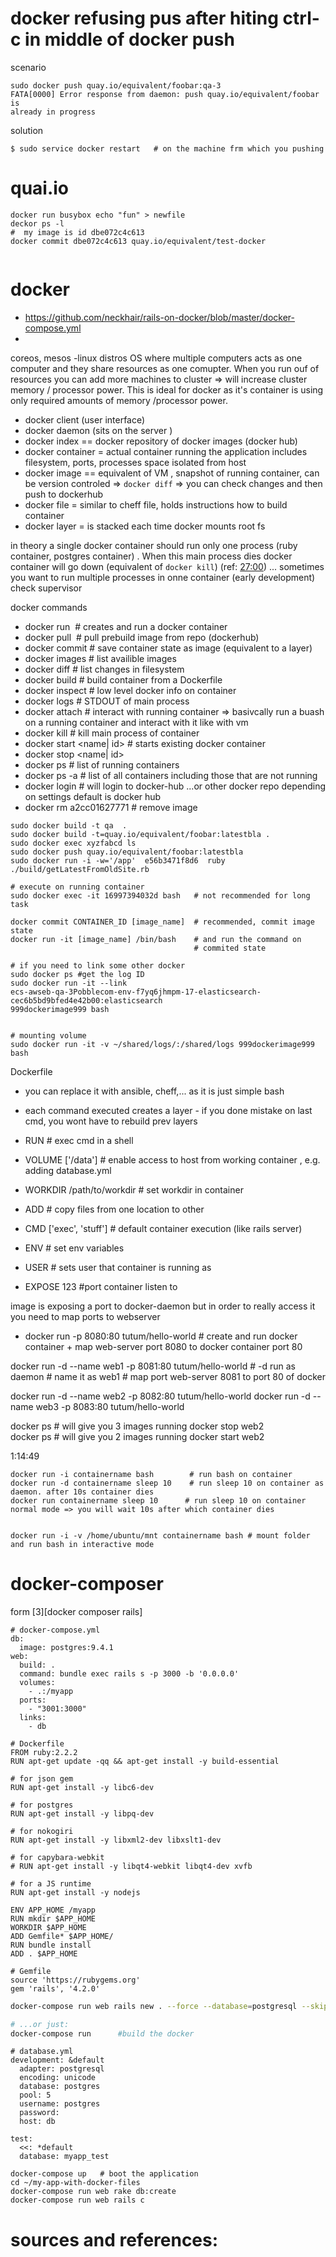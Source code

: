# docker refusing pus after hiting ctrl-c in middle of docker push

scenario

```
sudo docker push quay.io/equivalent/foobar:qa-3
FATA[0000] Error response from daemon: push quay.io/equivalent/foobar is
already in progress 
```

solution

```
$ sudo service docker restart   # on the machine frm which you pushing
```


# quai.io


```
docker run busybox echo "fun" > newfile
deckor ps -l
#  my image is id dbe072c4c613
docker commit dbe072c4c613 quay.io/equivalent/test-docker


```


# docker


* https://github.com/neckhair/rails-on-docker/blob/master/docker-compose.yml
* 


coreos, mesos -linux distros  OS where multiple computers acts as one
computer and they share resources as one comupter. When you run ouf of
resources you can add more machines to cluster => will increase cluster
memory / processor power. This is ideal for docker as it's container is
using only required amounts of memory /processor power.

- docker client (user interface)
- docker daemon (sits on the server )
- docker index == docker repository of docker images (docker hub)
- docker container = actual container running the application includes
  filesystem, ports, processes space isolated from  host
- docker image == equivalent of VM , snapshot of running container, can
  be version controled => `docker diff` => you can check changes and
then push to dockerhub
- docker file =  similar to cheff file, holds instructions how to build
  container
- docker layer = is stacked each time docker mounts root fs



in theory a single docker container should run only one process (ruby
container, postgres container) . When this main process dies docker
container will go down (equivalent of `docker kill`)  (ref: [27:00][1])
... sometimes you want to run multiple processes in onne container
(early development) check supervisor


docker commands 

-  docker run <image>   # creates and run a docker container
- docker pull <image> # pull prebuild image from repo (dockerhub)
- docker commit  # save container state as image (equivalent to a layer)
- docker images # list availible images
- docker diff  # list changes in filesystem
- docker build # build container from a Dockerfile
- docker inspect # low level  docker info on container
- docker logs #  STDOUT of main process
- docker attach #  interact with running container => basivcally run a
  buash on a running container and interact with it like with vm
- docker kill # kill main process of container
- docker start  <name| id> # starts existing docker container
- docker stop  <name| id> 
- docker ps  # list of running containers
- docker ps -a  # list of all containers including those that are not
  running
- docker login  # will login to docker-hub ...or other docker repo
  depending on settings default is docker hub
- docker rm a2cc01627771    # remove image


```
sudo docker build -t qa  .
sudo docker build -t=quay.io/equivalent/foobar:latestbla .
sudo docker exec xyzfabcd ls
sudo docker push quay.io/equivalent/foobar:latestbla
sudo docker run -i -w='/app'  e56b3471f8d6  ruby ./build/getLatestFromOldSite.rb

# execute on running container
sudo docker exec -it 16997394032d bash   # not recommended for long task

docker commit CONTAINER_ID [image_name]  # recommended, commit image state
docker run -it [image_name] /bin/bash    # and run the command on
                                         # commited state

# if you need to link some other docker
sudo docker ps #get the log ID 
sudo docker run -it --link
ecs-awseb-qa-3Pobblecom-env-f7yq6jhmpm-17-elasticsearch-cec6b5bd9bfed4e42b00:elasticsearch
999dockerimage999 bash


# mounting volume
sudo docker run -it -v ~/shared/logs/:/shared/logs 999dockerimage999 bash
```


Dockerfile
- you can replace it with ansible, cheff,... as it is just simple bash
- each command executed creates a layer - if you done mistake on last
  cmd, you wont have to rebuild prev layers

- RUN # exec cmd in a shell
- VOLUME ['/data'] # enable access to host from working container , e.g.
  adding database.yml
- WORKDIR /path/to/workdir  #  set workdir in container
- ADD <src> <destination>  # copy files from one location to other
- CMD ['exec', 'stuff']  # default container execution (like rails
  server)
- ENV <key> <value>  # set env variables
- USER <uid>   # sets user that container is running as
* EXPOSE 123  #port container listen to
 

image is exposing a port to docker-daemon but in order to really access
it you need to map ports to webserver 

- docker run -p 8080:80  tutum/hello-world  # create and run docker
  container + map web-server port 8080 to docker container port 80 

docker run -d --name web1 -p 8081:80 tutum/hello-world  # -d run as
daemon
                                                                                                              #
name it as web1
                                                                                                              #
map port web-server 8081 to port 80 of docker

docker run -d --name web2 -p 8082:80 tutum/hello-world 
docker run -d --name web3 -p 8083:80 tutum/hello-world 

docker ps  # will give you 3 images running
docker stop web2  
docker ps  # will give you 2 images running
docker start web2   

1:14:49


```
docker run -i containername bash        # run bash on container
docker run -d containername sleep 10    # run sleep 10 on container as daemon. after 10s container dies
docker run containername sleep 10      # run sleep 10 on container normal mode => you will wait 10s after which container dies


docker run -i -v /home/ubuntu/mnt containername bash # mount folder and run bash in interactive mode

```



# docker-composer

form [3][docker composer rails]

```
# docker-compose.yml
db:
  image: postgres:9.4.1
web:
  build: .
  command: bundle exec rails s -p 3000 -b '0.0.0.0'
  volumes:
    - .:/myapp
  ports:
    - "3001:3000"
  links:
    - db
```

```
# Dockerfile
FROM ruby:2.2.2
RUN apt-get update -qq && apt-get install -y build-essential

# for json gem
RUN apt-get install -y libc6-dev

# for postgres
RUN apt-get install -y libpq-dev

# for nokogiri
RUN apt-get install -y libxml2-dev libxslt1-dev

# for capybara-webkit
# RUN apt-get install -y libqt4-webkit libqt4-dev xvfb

# for a JS runtime
RUN apt-get install -y nodejs

ENV APP_HOME /myapp
RUN mkdir $APP_HOME
WORKDIR $APP_HOME
ADD Gemfile* $APP_HOME/
RUN bundle install
ADD . $APP_HOME
```

```
# Gemfile
source 'https://rubygems.org'
gem 'rails', '4.2.0'
```

```bash
docker-compose run web rails new . --force --database=postgresql --skip-bundle  # bulid docker + create rails app

# ...or just:
docker-compose run      #build the docker
```

```
# database.yml
development: &default
  adapter: postgresql
  encoding: unicode
  database: postgres
  pool: 5
  username: postgres
  password:
  host: db

test:
  <<: *default
  database: myapp_test
```

```
docker-compose up   # boot the application
cd ~/my-app-with-docker-files
docker-compose run web rake db:create
docker-compose run web rails c
```








# sources and references:

[1]: https://www.youtube.com/watch?v=ddhU3NMrhX4 "3 hours to docker fundaments"
[2]: https://www.youtube.com/watch?v=JBtWxj9l7zM  "Docker Tutorial - Docker Container Tutorial for Beginners"
[3]: https://docs.docker.com/compose/rails/  "docker composer rails"

